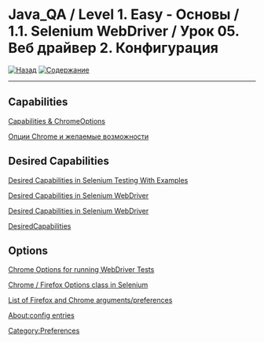 # Java_QA / Level 1. Easy - Основы / 1.1. Selenium WebDriver / Урок 05. Веб драйвер 2. Конфигурация

[![Назад](https://img.shields.io/badge/-%D0%9D%D0%B0%D0%B7%D0%B0%D0%B4-brightgreen)](3.%20Задание.md)
[![Содержание](https://img.shields.io/badge/-%D0%A1%D0%BE%D0%B4%D0%B5%D1%80%D0%B6%D0%B0%D0%BD%D0%B8%D0%B5-purple)](README.md)

***

## Capabilities

[Capabilities & ChromeOptions](https://chromedriver.chromium.org/capabilities)

[Опции Chrome и желаемые возможности](https://coderlessons.com/tutorials/kachestvo-programmnogo-obespecheniia/uchebnik-selenium/78-optsii-chrome-i-zhelaemye-vozmozhnosti)

[]()

## Desired Capabilities

[Desired Capabilities in Selenium Testing With Examples](https://dev.to/ramitd1995/desired-capabilities-in-selenium-testing-with-examples-4a2g)

[Desired Capabilities in Selenium WebDriver](https://www.guru99.com/desired-capabilities-selenium.html)

[Desired Capabilities in Selenium WebDriver](https://artoftesting.com/desired-capabilities-in-selenium-webdriver)

[DesiredCapabilities](https://github.com/SeleniumHQ/selenium/wiki/DesiredCapabilities)

## Options

[Chrome Options for running WebDriver Tests](https://www.seleniumeasy.com/selenium-tutorials/using-chrome-options-for-webdriver-tests)

[Chrome / Firefox Options class in Selenium](https://www.chercher.tech/java/chrome-firefox-options-selenium-webdriver)

[List of Firefox and Chrome arguments/preferences](https://stackoverflow.com/questions/42529853/list-of-firefox-and-chrome-arguments-preferences)

[About:config entries](http://kb.mozillazine.org/About:config_entries)

[Category:Preferences](http://kb.mozillazine.org/Category:Preferences)

[](https://n-saikiran.gitbook.io/selenium-2-webdriver-advanced/advanced-profiles/22-profile-for-chrome-browser)

[]()

[]()

[]()
